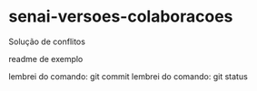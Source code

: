 # senai-versoes-colaboracoes
Solução de conflitos

readme de exemplo

lembrei do comando: git commit
lembrei do comando: git status